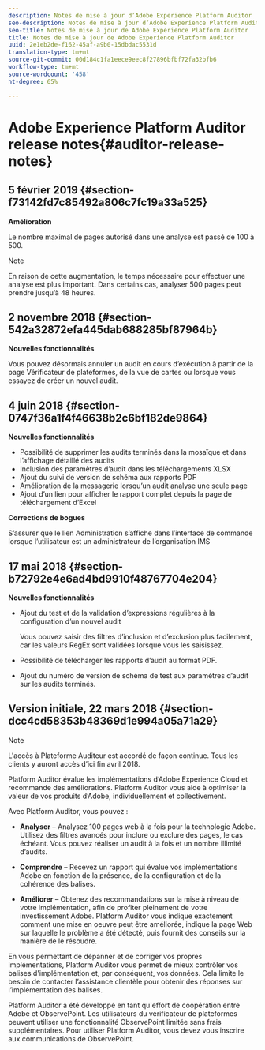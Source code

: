 ```yaml
---
description: Notes de mise à jour d’Adobe Experience Platform Auditor
seo-description: Notes de mise à jour d’Adobe Experience Platform Auditor
seo-title: Notes de mise à jour de Adobe Experience Platform Auditor
title: Notes de mise à jour de Adobe Experience Platform Auditor
uuid: 2e1eb2de-f162-45af-a9b0-15dbdac5531d
translation-type: tm+mt
source-git-commit: 00d184c1fa1eece9eec8f27896bfbf72fa32bfb6
workflow-type: tm+mt
source-wordcount: '458'
ht-degree: 65%

---
```



# Adobe Experience Platform Auditor release notes{#auditor-release-notes}

## 5 février 2019 {#section-f73142fd7c85492a806c7fc19a33a525}

**Amélioration**

Le nombre maximal de pages autorisé dans une analyse est passé de 100 à 500.

>[!NOTE]
>
>En raison de cette augmentation, le temps nécessaire pour effectuer une analyse est plus important. Dans certains cas, analyser 500 pages peut prendre jusqu’à 48 heures.

## 2 novembre 2018 {#section-542a32872efa445dab688285bf87964b}

**Nouvelles fonctionnalités**

Vous pouvez désormais annuler un audit en cours d’exécution à partir de la page Vérificateur de plateformes, de la vue de cartes ou lorsque vous essayez de créer un nouvel audit.

## 4 juin 2018 {#section-0747f36a1f4f46638b2c6bf182de9864}

**Nouvelles fonctionnalités**

* Possibilité de supprimer les audits terminés dans la mosaïque et dans l’affichage détaillé des audits
* Inclusion des paramètres d’audit dans les téléchargements XLSX
* Ajout du suivi de version de schéma aux rapports PDF
* Amélioration de la messagerie lorsqu’un audit analyse une seule page
* Ajout d’un lien pour afficher le rapport complet depuis la page de téléchargement d’Excel

**Corrections de bogues**

S’assurer que le lien Administration s’affiche dans l’interface de commande lorsque l’utilisateur est un administrateur de l’organisation IMS

## 17 mai 2018 {#section-b72792e4e6ad4bd9910f48767704e204}

**Nouvelles fonctionnalités**

* Ajout du test et de la validation d’expressions régulières à la configuration d’un nouvel audit

   Vous pouvez saisir des filtres d’inclusion et d’exclusion plus facilement, car les valeurs RegEx sont validées lorsque vous les saisissez.
* Possibilité de télécharger les rapports d’audit au format PDF.
* Ajout du numéro de version de schéma de test aux paramètres d’audit sur les audits terminés.

## Version initiale, 22 mars 2018 {#section-dcc4cd58353b48369d1e994a05a71a29}

>[!NOTE]
>
>L&#39;accès à Plateforme Auditeur est accordé de façon continue. Tous les clients y auront accès d’ici fin avril 2018.

Platform Auditor évalue les implémentations d’Adobe Experience Cloud et recommande des améliorations. Platform Auditor vous aide à optimiser la valeur de vos produits d’Adobe, individuellement et collectivement.

Avec Platform Auditor, vous pouvez :

* **Analyser** – Analysez 100 pages web à la fois pour la technologie Adobe. Utilisez des filtres avancés pour inclure ou exclure des pages, le cas échéant. Vous pouvez réaliser un audit à la fois et un nombre illimité d’audits.

* **Comprendre** – Recevez un rapport qui évalue vos implémentations Adobe en fonction de la présence, de la configuration et de la cohérence des balises.

* **Améliorer** – Obtenez des recommandations sur la mise à niveau de votre implémentation, afin de profiter pleinement de votre investissement Adobe. Platform Auditor vous indique exactement comment une mise en oeuvre peut être améliorée, indique la page Web sur laquelle le problème a été détecté, puis fournit des conseils sur la manière de le résoudre.

En vous permettant de dépanner et de corriger vos propres implémentations, Platform Auditor vous permet de mieux contrôler vos balises d&#39;implémentation et, par conséquent, vos données. Cela limite le besoin de contacter l’assistance clientèle pour obtenir des réponses sur l’implémentation des balises.

Platform Auditor a été développé en tant qu&#39;effort de coopération entre Adobe et ObservePoint. Les utilisateurs du vérificateur de plateformes peuvent utiliser une fonctionnalité ObservePoint limitée sans frais supplémentaires. Pour utiliser Platform Auditor, vous devez vous inscrire aux communications de ObservePoint.
